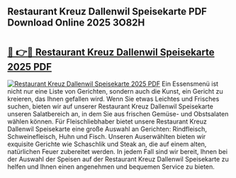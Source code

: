 ## Restaurant Kreuz Dallenwil Speisekarte PDF Download Online 2025 3O82H

# <h2><a href="http://gca64l.nevu.top/?p=Restaurant+Kreuz+Dallenwil+Speisekarte">🔗 👉🔴 Restaurant Kreuz Dallenwil Speisekarte 2025 PDF</a></h2>

[![Restaurant Kreuz Dallenwil Speisekarte 2025 PDF](https://i.imgur.com/dBaPXMq.png)](http://gca64l.nevu.top/?p=Restaurant+Kreuz+Dallenwil+Speisekarte)
Ein Essensmenü ist nicht nur eine Liste von Gerichten, sondern auch die Kunst, ein Gericht zu kreieren, das Ihnen gefallen wird. Wenn Sie etwas Leichtes und Frisches suchen, bieten wir auf unserer Restaurant Kreuz Dallenwil Speisekarte unseren Salatbereich an, in dem Sie aus frischen Gemüse- und Obstsalaten wählen können. Für Fleischliebhaber bietet unsere Restaurant Kreuz Dallenwil Speisekarte eine große Auswahl an Gerichten: Rindfleisch, Schweinefleisch, Huhn und Fisch. Unseren Auserwählten bieten wir exquisite Gerichte wie Schaschlik und Steak an, die auf einem alten, natürlichen Feuer zubereitet werden. In jedem Fall sind wir bereit, Ihnen bei der Auswahl der Speisen auf der Restaurant Kreuz Dallenwil Speisekarte zu helfen und Ihnen einen angenehmen und bequemen Service zu bieten.
